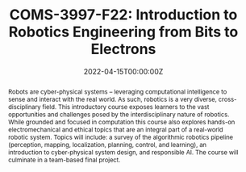 ---
type: "courses"
title: "COMS-3997-F22: Introduction to Robotics Engineering from Bits to Electrons"
position: "Instructor of Record"
semesters: "Fall 2022"
dayTime: "MW 6:10-7:25pm"
room: Room TBD
credits: 3 Credits
# Code used for list order
semesterCode: "22.1"
date: "2022-04-15T00:00:00Z"

# Course Overiew Abstract.
abstract: "Robots are cyber-physical systems – leveraging computational intelligence to sense and interact with the real world. As such, robotics is a very diverse, cross-disciplinary field. This introductory course exposes learners to the vast opportunities and challenges posed by the interdisciplinary nature of robotics. While grounded and focused in computation this course also explores hands-on electromechanical and ethical topics that are an integral part of a real-world robotic system. Topics will include: a survey of the algorithmic robotics pipeline (perception, mapping, localization, planning, control, and learning), an introduction to cyber-physical system design, and responsible AI. The course will culminate in a team-based final project."

# Summary. An optional shortened abstract.
summary: "Robots are cyber-physical systems – leveraging computational intelligence to sense and interact with the real world. As such, robotics is a very diverse, cross-disciplinary field. This introductory course exposes learners to the vast opportunities and challenges posed by the interdisciplinary nature of robotics. While grounded and focused in computation this course also explores hands-on electromechanical and ethical topics that are an integral part of a real-world robotic system. Topics will include: a survey of the algorithmic robotics pipeline (perception, mapping, localization, planning, control, and learning), an introduction to cyber-physical system design, and responsible AI. The course will culminate in a team-based final project."

# learning outcomes for the course
learningOutcomes:
- Understand the language of robotics
- Compare and contrast different robotics algorithms and understand their tradeoffs
- Make use of the unix command line and version control software
- Develop a simple website to document team based projects
- Collaborate with a team to develop an open-ended final project
- Present the results of an open-ended team based project

# grading breakdown
grading: 
- 40% Four Short Projects (10% each)
- 20% Final Project Writeup
- 20% Final Project Presentation
- 10% Project Collaboration
- 10% Attendance and Participation

prerequisites:
- COMS W3134 (or equivalent)
- Calculus II or III (or equivalent)

enrollmentNote: Enrollment Capped at 25 Students (Instructor Managed Waiting List See Note Below)

waitingList: This class is capped at 25 students. This semester, I am handling the waitlist as an instructor-controlled waiting list. Students will be admistted based on a combination of seniority, interests in the class, and contributions to a diverse set of viewpoints and experiences in the class. Half of the available slots will be reserved for Barnard students (asuming sufficient demand). To be considered for the class, please join the waiting list AND fill out the form at XXXXXXX, which asks a few questions about your background and your interests in the class. I will make an initial round of enrollments from the waitlist on XXXX, considering all responses that have been received by XXXX. I will provide updates here from time to time, with the goal of helping students plan.

officeHours: My open office hours will be typically held on Tuesdays from XXXX for the Fall 2022 semester, but/and I am always available to meet outside of the standard time frame (ideally still on Tuesdays) by appointment. I will try to respond to requests emailed to [bplancher@barnard.edu](mailto:bplancher@barnard.edu) within 24 hours during the weekdays and within 48 hours over the weekend. The most up-to-date schedule of office hours can be found [here](/office_hours).


# Roles in the course
roles: []

# Awards
awards: []

tags:
- Robotics
- Robot Motion Planning
- Machine Learning

featured: true
outreach: false
projects: []

links:
# - name: Syllabus
#   url: 'files/CS182_F18_Syllabus.pdf'

# Featured image -- named `featured.jpg/png` in this folder. 
image:
  caption: ''
  focal_point: ''
  preview_only: false

---